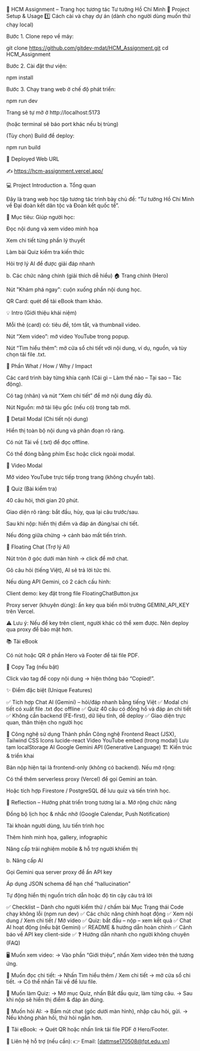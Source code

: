 🌺 HCM Assignment – Trang học tương tác Tư tưởng Hồ Chí Minh
🚀 Project Setup & Usage
1️⃣ Cách cài và chạy dự án (dành cho người dùng muốn thử chạy local)

Bước 1. Clone repo về máy:

git clone https://github.com/gitdev-mdat/HCM_Assignment.git
cd HCM_Assignment


Bước 2. Cài đặt thư viện:

npm install


Bước 3. Chạy trang web ở chế độ phát triển:

npm run dev


Trang sẽ tự mở ở http://localhost:5173

(hoặc terminal sẽ báo port khác nếu bị trùng)

(Tùy chọn) Build để deploy:

npm run build

🔗 Deployed Web URL

✍️ https://hcm-assignment.vercel.app/

💻 Project Introduction
a. Tổng quan

Đây là trang web học tập tương tác trình bày chủ đề:
“Tư tưởng Hồ Chí Minh về Đại đoàn kết dân tộc và Đoàn kết quốc tế”.

🎯 Mục tiêu:
Giúp người học:

Đọc nội dung và xem video minh họa

Xem chi tiết từng phần lý thuyết

Làm bài Quiz kiểm tra kiến thức

Hỏi trợ lý AI để được giải đáp nhanh

b. Các chức năng chính (giải thích dễ hiểu)
🏠 Trang chính (Hero)

Nút "Khám phá ngay": cuộn xuống phần nội dung học.

QR Card: quét để tải eBook tham khảo.

💡 Intro (Giới thiệu khái niệm)

Mỗi thẻ (card) có: tiêu đề, tóm tắt, và thumbnail video.

Nút “Xem video”: mở video YouTube trong popup.

Nút “Tìm hiểu thêm”: mở cửa sổ chi tiết với nội dung, ví dụ, nguồn, và tùy chọn tải file .txt.

📘 Phần What / How / Why / Impact

Các card trình bày từng khía cạnh (Cái gì – Làm thế nào – Tại sao – Tác động).

Có tag (nhãn) và nút “Xem chi tiết” để mở nội dung đầy đủ.

Nút Nguồn: mở tài liệu gốc (nếu có) trong tab mới.

📜 Detail Modal (Chi tiết nội dung)

Hiển thị toàn bộ nội dung và phân đoạn rõ ràng.

Có nút Tải về (.txt) để đọc offline.

Có thể đóng bằng phím Esc hoặc click ngoài modal.

🎥 Video Modal

Mở video YouTube trực tiếp trong trang (không chuyển tab).

🧠 Quiz (Bài kiểm tra)

40 câu hỏi, thời gian 20 phút.

Giao diện rõ ràng: bắt đầu, hủy, qua lại câu trước/sau.

Sau khi nộp: hiển thị điểm và đáp án đúng/sai chi tiết.

Nếu đóng giữa chừng → cảnh báo mất tiến trình.

💬 Floating Chat (Trợ lý AI)

Nút tròn ở góc dưới màn hình → click để mở chat.

Gõ câu hỏi (tiếng Việt), AI sẽ trả lời tức thì.

Nếu dùng API Gemini, có 2 cách cấu hình:

Client demo: key đặt trong file FloatingChatButton.jsx

Proxy server (khuyên dùng): ẩn key qua biến môi trường GEMINI_API_KEY trên Vercel.

⚠️ Lưu ý: Nếu để key trên client, người khác có thể xem được.
Nên deploy qua proxy để bảo mật hơn.

📚 Tải eBook

Có nút hoặc QR ở phần Hero và Footer để tải file PDF.

🔖 Copy Tag (nếu bật)

Click vào tag để copy nội dung → hiện thông báo “Copied!”.

✨ Điểm đặc biệt (Unique Features)

✅ Tích hợp Chat AI (Gemini) – hỏi/đáp nhanh bằng tiếng Việt
✅ Modal chi tiết có xuất file .txt đọc offline
✅ Quiz 40 câu có đồng hồ và đáp án chi tiết
✅ Không cần backend (FE-first), dữ liệu tĩnh, dễ deploy
✅ Giao diện trực quan, thân thiện cho người học

🧩 Công nghệ sử dụng
Thành phần	Công nghệ
Frontend	React (JSX), Tailwind CSS
Icons	lucide-react
Video	YouTube embed (trong modal)
Lưu tạm	localStorage
AI	Google Gemini API (Generative Language)
🏗️ Kiến trúc & triển khai

Bản nộp hiện tại là frontend-only (không có backend).
Nếu mở rộng:

Có thể thêm serverless proxy (Vercel) để gọi Gemini an toàn.

Hoặc tích hợp Firestore / PostgreSQL để lưu quiz và tiến trình học.

🧠 Reflection – Hướng phát triển trong tương lai
a. Mở rộng chức năng

Đồng bộ lịch học & nhắc nhở (Google Calendar, Push Notification)

Tài khoản người dùng, lưu tiến trình học

Thêm hình minh họa, gallery, infographic

Nâng cấp trải nghiệm mobile & hỗ trợ người khiếm thị

b. Nâng cấp AI

Gọi Gemini qua server proxy để ẩn API key

Áp dụng JSON schema để hạn chế “hallucination”

Tự động hiển thị nguồn trích dẫn hoặc độ tin cậy câu trả lời

✅ Checklist – Dành cho người kiểm thử / chấm bài
Mục	Trạng thái
Code chạy không lỗi (npm run dev)	✅
Các chức năng chính hoạt động	✅
Xem nội dung / Xem chi tiết / Mở video	✅
Quiz: bắt đầu – nộp – xem kết quả	✅
Chat AI hoạt động (nếu bật Gemini)	✅
README & hướng dẫn hoàn chỉnh	✅
Cảnh báo về API key client-side	✅
❓ Hướng dẫn nhanh cho người không chuyên (FAQ)

🖥️ Muốn xem video:
→ Vào phần “Giới thiệu”, nhấn Xem video trên thẻ tương ứng.

📖 Muốn đọc chi tiết:
→ Nhấn Tìm hiểu thêm / Xem chi tiết → mở cửa sổ chi tiết.
→ Có thể nhấn Tải về để lưu file.

🧩 Muốn làm Quiz:
→ Mở mục Quiz, nhấn Bắt đầu quiz, làm từng câu.
→ Sau khi nộp sẽ hiển thị điểm & đáp án đúng.

🤖 Muốn hỏi AI:
→ Bấm nút chat (góc dưới màn hình), nhập câu hỏi, gửi.
→ Nếu không phản hồi, thử hỏi ngắn hơn.

📕 Tải eBook:
→ Quét QR hoặc nhấn link tải file PDF ở Hero/Footer.

📩 Liên hệ hỗ trợ (nếu cần):
👉 Email: [dattmse170508@fpt.edu.vn]
